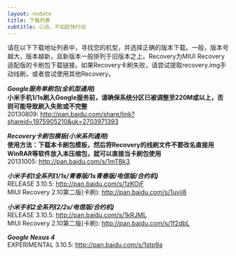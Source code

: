 ```yaml
---
layout: nodate
title: 下载列表
subtitle: 心动，不如赶快行动
---
```

请在以下下载地址列表中，寻找您的机型，并选择正确的版本下载。一般，版本号越大，版本越新，且新版本一般排列于旧版本之上。Recovery为MIUI Recovery适配版的卡刷包下载链接。如果Recovery卡刷失败，请尝试提取recovery.img手动线刷，或者尝试使用其他Recovery。  

*__Google服务单刷包(全机型通用)__*  
__小米手机1/1s刷入Google服务前，请确保系统分区已被调整至220M或以上，否则可能导致刷入失败或不完整__  
20130809: <http://pan.baidu.com/share/link?shareid=1975905210&uk=2703971393>

*__Recovery卡刷包模板(小米系列通用)__*  
__使用方法：下载本卡刷包模板，然后将Recovery的线刷文件不要改名直接用WinRAR等软件放入本压缩包，就可以直接当卡刷包使用__  
20131005: <http://pan.baidu.com/s/1mTBk3>  

*__小米手机1全系列(1/1s/青春版/1s青春版/电信版/合约机)__*  
RELEASE 3.10.5: <http://pan.baidu.com/s/1zKOjF>  
MIUI Recovery 2.10第二版(卡刷): <http://pan.baidu.com/s/1uvji8>

*__小米手机2全系列(2/2s/电信版/合约机)__*  
RELEASE 3.10.5: <http://pan.baidu.com/s/1kRJML>  
MIUI Recovery 2.10第二版(卡刷): <http://pan.baidu.com/s/1f2dbL>

*__Google Nexus 4__*  
EXPERIMENTAL 3.10.5: <http://pan.baidu.com/s/1stp9a>
